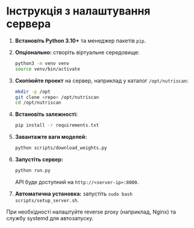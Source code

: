 # Інструкція з налаштування сервера

1. **Встановіть Python 3.10+** та менеджер пакетів `pip`.
2. **Опціонально:** створіть віртуальне середовище:
   ```bash
   python3 -m venv venv
   source venv/bin/activate
   ```
3. **Скопіюйте проект** на сервер, наприклад у каталог `/opt/nutriscan`:
   ```bash
   mkdir -p /opt
   git clone <repo> /opt/nutriscan
   cd /opt/nutriscan
   ```
4. **Встановіть залежності:**
   ```bash
   pip install -r requirements.txt
   ```
5. **Завантажте ваги моделей:**
   ```bash
   python scripts/download_weights.py
   ```
6. **Запустіть сервер:**
   ```bash
   python run.py
   ```
   API буде доступний на `http://<server-ip>:8000`.

7. **Автоматична установка:** запустіть `sudo bash scripts/setup_server.sh`.

При необхідності налаштуйте reverse proxy (наприклад, Nginx) та службу systemd для автозапуску.
